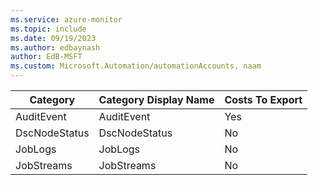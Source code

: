 ```yaml
---
ms.service: azure-monitor
ms.topic: include
ms.date: 09/19/2023
ms.author: edbaynash
author: EdB-MSFT
ms.custom: Microsoft.Automation/automationAccounts, naam
---
```

  
  
|Category|Category Display Name|Costs To Export|
|---|---|---|
|AuditEvent |AuditEvent |Yes |
|DscNodeStatus |DscNodeStatus |No |
|JobLogs |JobLogs |No |
|JobStreams |JobStreams |No |